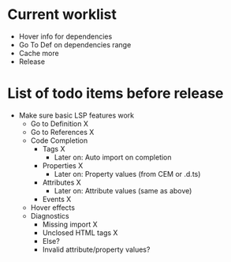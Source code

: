 # Current worklist

- Hover info for dependencies
- Go To Def on dependencies range
- Cache more
- Release

# List of todo items before release

- Make sure basic LSP features work
    - Go to Definition X
    - Go to References X
    - Code Completion
        - Tags X
            - Later on: Auto import on completion
        - Properties X
            - Later on: Property values (from CEM or .d.ts)
        - Attributes X
            - Later on: Attribute values (same as above)
        - Events X
    - Hover effects
    - Diagnostics
        - Missing import X
        - Unclosed HTML tags X
        - Else?
        - Invalid attribute/property values?



